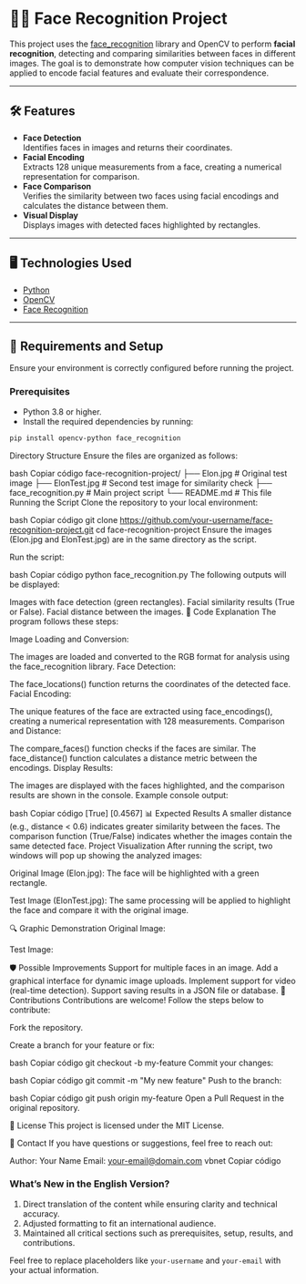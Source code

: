 # 🧑‍💻 Face Recognition Project

This project uses the [face_recognition](https://github.com/ageitgey/face_recognition) library and OpenCV to perform **facial recognition**, detecting and comparing similarities between faces in different images. The goal is to demonstrate how computer vision techniques can be applied to encode facial features and evaluate their correspondence.  

---

## 🛠️ Features

- **Face Detection**  
  Identifies faces in images and returns their coordinates.  
- **Facial Encoding**  
  Extracts 128 unique measurements from a face, creating a numerical representation for comparison.  
- **Face Comparison**  
  Verifies the similarity between two faces using facial encodings and calculates the distance between them.  
- **Visual Display**  
  Displays images with detected faces highlighted by rectangles.  

---

## 🖥️ Technologies Used

- [Python](https://www.python.org/)  
- [OpenCV](https://opencv.org/)  
- [Face Recognition](https://github.com/ageitgey/face_recognition)  

---

## 🚀 Requirements and Setup

Ensure your environment is correctly configured before running the project.

### **Prerequisites**

- Python 3.8 or higher.  
- Install the required dependencies by running:  

```bash
pip install opencv-python face_recognition
```

Directory Structure
Ensure the files are organized as follows:

bash
Copiar código
face-recognition-project/
├── Elon.jpg           # Original test image
├── ElonTest.jpg       # Second test image for similarity check
├── face_recognition.py # Main project script
└── README.md          # This file
Running the Script
Clone the repository to your local environment:

bash
Copiar código
git clone https://github.com/your-username/face-recognition-project.git
cd face-recognition-project
Ensure the images (Elon.jpg and ElonTest.jpg) are in the same directory as the script.

Run the script:

bash
Copiar código
python face_recognition.py
The following outputs will be displayed:

Images with face detection (green rectangles).
Facial similarity results (True or False).
Facial distance between the images.
🧪 Code Explanation
The program follows these steps:

Image Loading and Conversion:

The images are loaded and converted to the RGB format for analysis using the face_recognition library.
Face Detection:

The face_locations() function returns the coordinates of the detected face.
Facial Encoding:

The unique features of the face are extracted using face_encodings(), creating a numerical representation with 128 measurements.
Comparison and Distance:

The compare_faces() function checks if the faces are similar.
The face_distance() function calculates a distance metric between the encodings.
Display Results:

The images are displayed with the faces highlighted, and the comparison results are shown in the console.
Example console output:

bash
Copiar código
[True] [0.4567]
📊 Expected Results
A smaller distance (e.g., distance < 0.6) indicates greater similarity between the faces.
The comparison function (True/False) indicates whether the images contain the same detected face.
Project Visualization
After running the script, two windows will pop up showing the analyzed images:

Original Image (Elon.jpg):
The face will be highlighted with a green rectangle.

Test Image (ElonTest.jpg):
The same processing will be applied to highlight the face and compare it with the original image.

🔍 Graphic Demonstration
Original Image:

Test Image:

🛡️ Possible Improvements
Support for multiple faces in an image.
Add a graphical interface for dynamic image uploads.
Implement support for video (real-time detection).
Support saving results in a JSON file or database.
🤝 Contributions
Contributions are welcome! Follow the steps below to contribute:

Fork the repository.

Create a branch for your feature or fix:

bash
Copiar código
git checkout -b my-feature
Commit your changes:

bash
Copiar código
git commit -m "My new feature"
Push to the branch:

bash
Copiar código
git push origin my-feature
Open a Pull Request in the original repository.

📄 License
This project is licensed under the MIT License.

📧 Contact
If you have questions or suggestions, feel free to reach out:

Author: Your Name
Email: your-email@domain.com
vbnet
Copiar código

### **What’s New in the English Version?**
1. Direct translation of the content while ensuring clarity and technical accuracy.
2. Adjusted formatting to fit an international audience.
3. Maintained all critical sections such as prerequisites, setup, results, and contributions.

Feel free to replace placeholders like `your-username` and `your-email` with your actual information.
